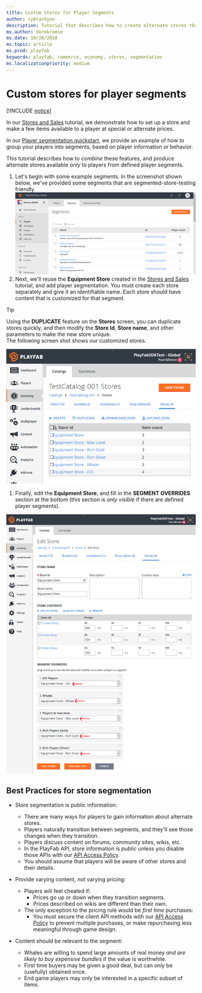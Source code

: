 ```yaml
---
title: Custom Stores for Player Segments
author: cybtachyon
description: Tutorial that describes how to create alternate stores that are available only to players from defined Player Segments.
ms.author: derekreese
ms.date: 10/26/2018
ms.topic: article
ms.prod: playfab
keywords: playfab, commerce, economy, stores, segmentation
ms.localizationpriority: medium
---
```


# Custom stores for player segments

[!INCLUDE [notice](../../../includes/_economy-deprecation.md)]

In our [Stores and Sales](stores-and-sales.md) tutorial, we demonstrate how to set up a store and make a few items available to a player at special or alternate prices.

In our [Player segmentation quickstart](../../analytics/segmentation/quickstart.md), we provide an example of how to group your players into segments, based on player information or behavior.

This tutorial describes how to _combine_ these features, and produce alternate stores available _only_ to players from defined player segments.

1. Let's begin with some example segments. In the screenshot shown below, we've provided some segments that are segmented-store-testing friendly.
  ![Game Manager/Players/Segments/Example Segments](../media/tutorials/game-manager-players-segments-new-segment.png)  
1. Next, we'll reuse the **Equipment Store** created in the [Stores and Sales](stores-and-sales.md) tutorial, and add player segmentation. You must create each store separately and give it an identifiable name. Each store should have content that is customized for that segment.

  > [!TIP]
  > Using the **DUPLICATE** feature on the **Stores** screen, you can duplicate stores quickly, and then modify the **Store Id**, **Store name**, and other parameters to make the new store unique.  
  The following screen shot shows our customized stores.

  ![Game Manager/Economy/Catalogs/Stores](../media/tutorials/game-manager-economy-catalogs-stores.png)  

1. Finally, edit the **Equipment Store**, and fill in the **SEGMENT OVERRIDES** section at the bottom (this section is _only visible_ if there are defined player segments).

  ![Game Manager/Edit Store/Segment Overrides](../media/tutorials/game-manager-edit-store-segment-overrides.png)  

## Best Practices for store segmentation

* Store segmentation is public information:
  * There are many ways for players to gain information about alternate stores.
  * Players naturally transition between segments, and they'll see those changes when they transition.
  * Players discuss content on forums, community sites, wikis, etc.
  * In the PlayFab API, store information is _public_ unless you disable those APIs with our [API Access Policy](../../../api-references/api-access-policy.md).
  * You should assume that players will be aware of other stores and their details.

* Provide varying content, _not_ varying pricing:
  * Players will feel cheated if:
    * Prices go up or down when they transition segments.
    * Prices described on wikis are different than their own.
  * The only exception to the pricing rule would be _first time_ purchases:
    * You must secure the client API methods with our [API Access Policy](../../../api-references/api-access-policy.md) to prevent multiple purchases, or make repurchasing less meaningful through game design.

* Content should be relevant to the segment:
  * Whales are willing to spend large amounts of real money _and are likely to buy expensive bundles_ if the value is worthwhile.
  * First time buyers may be given a good deal, but can _only_ be (usefully) obtained once.
  * End game players may only be interested in a specific subset of items.
